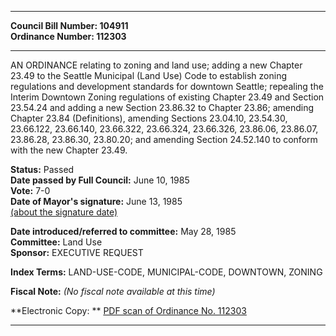 * * * * *  
  
**Council Bill Number: [](#h0)[](#h2)104911**   
**Ordinance Number: 112303**  
  
* * * * *  
  
AN ORDINANCE relating to zoning and land use; adding a new Chapter 23.49 to the Seattle Municipal (Land Use) Code to establish zoning regulations and development standards for downtown Seattle; repealing the Interim Downtown Zoning regulations of existing Chapter 23.49 and Section 23.54.24 and adding a new Section 23.86.32 to Chapter 23.86; amending Chapter 23.84 (Definitions), amending Sections 23.04.10, 23.54.30, 23.66.122, 23.66.140, 23.66.322, 23.66.324, 23.66.326, 23.86.06, 23.86.07, 23.86.28, 23.86.30, 23.80.20; and amending Section 24.52.140 to conform with the new Chapter 23.49.  
  
**Status:** Passed   
**Date passed by Full Council:** June 10, 1985   
**Vote:** 7-0   
**Date of Mayor's signature:** June 13, 1985   
[(about the signature date)](/~public/approvaldate.htm)   
  
  
**Date introduced/referred to committee:** May 28, 1985   
**Committee:** Land Use   
**Sponsor:** EXECUTIVE REQUEST   
  
**Index Terms:** LAND-USE-CODE, MUNICIPAL-CODE, DOWNTOWN, ZONING  
  
**Fiscal Note:** *(No fiscal note available at this time)*  
  
**Electronic Copy: ** [PDF scan of Ordinance No. 112303](/~archives/Ordinances/Ord_112303.pdf)  
  
* * * * *  
